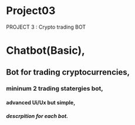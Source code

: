 # Project03
PROJECT 3 : Crypto trading BOT
# Chatbot(Basic),
## Bot for trading cryptocurrencies, 
### mininum 2 trading statergies bot, 
#### advanced Ui/Ux but simple,
##### descrpition for each bot.
